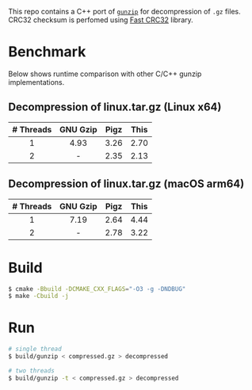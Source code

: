 This repo contains a C++ port of [`gunzip`](https://github.com/TechHara/gunzip) for decompression of `.gz` files. CRC32 checksum is perfomed using [Fast CRC32](https://create.stephan-brumme.com/crc32/) library.

# Benchmark
Below shows runtime comparison with other C/C++ gunzip implementations.

## Decompression of linux.tar.gz (Linux x64)
|  # Threads | GNU Gzip | Pigz | This |
|:-:|:-:|:-:|:-:|
| 1 | 4.93 | 3.26 | 2.70 |
| 2 | - | 2.35 | 2.13 |

## Decompression of linux.tar.gz (macOS arm64)
|  # Threads | GNU Gzip  | Pigz | This  |
|:-:|:-:|:-:|:-:|
| 1 | 7.19 | 2.64 | 4.44 |
| 2 | - | 2.78 | 3.22 |

# Build
```sh
$ cmake -Bbuild -DCMAKE_CXX_FLAGS="-O3 -g -DNDBUG"
$ make -Cbuild -j
```

# Run
```sh
# single thread
$ build/gunzip < compressed.gz > decompressed

# two threads
$ build/gunzip -t < compressed.gz > decompressed
```